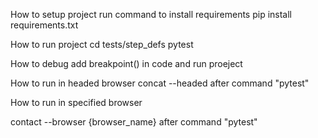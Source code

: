 How to setup project
run command to install requirements
pip install requirements.txt

How to run project
cd tests/step_defs
pytest

How to debug
add breakpoint() in code and run proeject

How to run in headed browser
concat --headed after command "pytest"

How to run in specified browser

contact --browser {browser_name} after command "pytest"